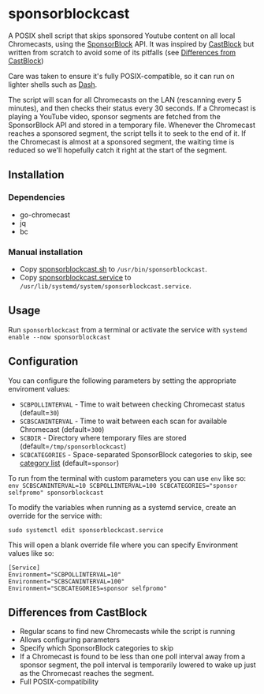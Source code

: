 # sponsorblockcast
A POSIX shell script that skips sponsored Youtube content on all local Chromecasts, using the [SponsorBlock](https://github.com/ajayyy/SponsorBlock) API. It was inspired by [CastBlock](https://github.com/stephen304/castblock) but written from scratch to avoid some of its pitfalls (see [Differences from CastBlock](#differences-from-castblock))

Care was taken to ensure it's fully POSIX-compatible, so it can run on lighter shells such as [Dash](https://wiki.archlinux.org/index.php/Dash).

The script will scan for all Chromecasts on the LAN (rescanning every 5 minutes), and then checks their status every 30 seconds. If a Chromecast is playing a YouTube video, sponsor segments are fetched from the SponsorBlock API and stored in a temporary file. Whenever the Chromecast reaches a sponsored segment, the script tells it to seek to the end of it. If the Chromecast is almost at a sponsored segment, the waiting time is reduced so we'll hopefully catch it right at the start of the segment.

## Installation
### Dependencies
* go-chromecast
* jq
* bc

### Manual installation
* Copy [sponsorblockcast.sh](/sponsorblockcast.sh) to `/usr/bin/sponsorblockcast`.
* Copy [sponsorblockcast.service](/sponsorblockcast.service) to `/usr/lib/systemd/system/sponsorblockcast.service`.

## Usage
Run `sponsorblockcast` from a terminal or activate the service with `systemd enable --now sponsorblockcast`

## Configuration
You can configure the following parameters by setting the appropriate enviroment values:
* `SCBPOLLINTERVAL` - Time to wait between checking Chromecast status (default=`30`)
* `SCBSCANINTERVAL` - Time to wait between each scan for available Chromecast (default=`300`)
* `SCBDIR` - Directory where temporary files are stored (default=`/tmp/sponsorblockcast`)
* `SCBCATEGORIES` - Space-separated SponsorBlock categories to skip, see [category list](https://github.com/ajayyy/SponsorBlock/blob/master/config.json.example) (default=`sponsor`)

To run from the terminal with custom parameters you can use `env` like so:
`env SCBSCANINTERVAL=10 SCBPOLLINTERVAL=100 SCBCATEGORIES="sponsor selfpromo" sponsorblockcast`

To modify the variables when running as a systemd service, create an override for the service with:

`sudo systemctl edit sponsorblockcast.service`

This will open a blank override file where you can specify Environment values like so:
```
[Service]
Environment="SCBPOLLINTERVAL=10"
Environment="SCBSCANINTERVAL=100"
Environment="SCBCATEGORIES=sponsor selfpromo"
```

## Differences from CastBlock
* Regular scans to find new Chromecasts while the script is running
* Allows configuring parameters
* Specify which SponsorBlock categories to skip
* If a Chromecast is found to be less than one poll interval away from a sponsor segment, the poll interval is temporarily lowered to wake up just as the Chromecast reaches the segment.
* Full POSIX-compatibility

